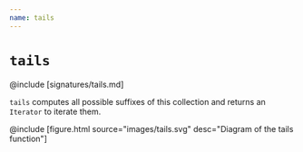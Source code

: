 ```yaml
---
name: tails
---
```


# `tails`

@include [signatures/tails.md]

`tails` computes all possible suffixes of this collection and returns an `Iterator` to iterate them.

@include [figure.html source="images/tails.svg" desc="Diagram of the tails function"]
